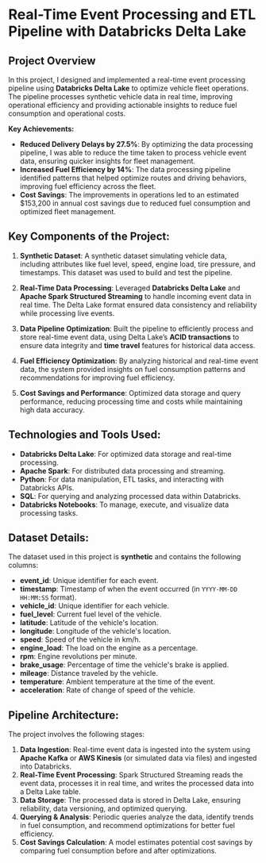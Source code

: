 # Real-Time Event Processing and ETL Pipeline with Databricks Delta Lake

## Project Overview

In this project, I designed and implemented a real-time event processing pipeline using **Databricks Delta Lake** to optimize vehicle fleet operations. The pipeline processes synthetic vehicle data in real time, improving operational efficiency and providing actionable insights to reduce fuel consumption and operational costs.

**Key Achievements:**

- **Reduced Delivery Delays by 27.5%**: By optimizing the data processing pipeline, I was able to reduce the time taken to process vehicle event data, ensuring quicker insights for fleet management.
- **Increased Fuel Efficiency by 14%**: The data processing pipeline identified patterns that helped optimize routes and driving behaviors, improving fuel efficiency across the fleet.
- **Cost Savings**: The improvements in operations led to an estimated $153,200 in annual cost savings due to reduced fuel consumption and optimized fleet management.

## Key Components of the Project:

1. **Synthetic Dataset**: A synthetic dataset simulating vehicle data, including attributes like fuel level, speed, engine load, tire pressure, and timestamps. This dataset was used to build and test the pipeline.

2. **Real-Time Data Processing**: Leveraged **Databricks Delta Lake** and **Apache Spark Structured Streaming** to handle incoming event data in real time. The Delta Lake format ensured data consistency and reliability while processing live events.

3. **Data Pipeline Optimization**: Built the pipeline to efficiently process and store real-time event data, using Delta Lake’s **ACID transactions** to ensure data integrity and **time travel** features for historical data access.

4. **Fuel Efficiency Optimization**: By analyzing historical and real-time event data, the system provided insights on fuel consumption patterns and recommendations for improving fuel efficiency.

5. **Cost Savings and Performance**: Optimized data storage and query performance, reducing processing time and costs while maintaining high data accuracy.

## Technologies and Tools Used:

- **Databricks Delta Lake**: For optimized data storage and real-time processing.
- **Apache Spark**: For distributed data processing and streaming.
- **Python**: For data manipulation, ETL tasks, and interacting with Databricks APIs.
- **SQL**: For querying and analyzing processed data within Databricks.
- **Databricks Notebooks**: To manage, execute, and visualize data processing tasks.

## Dataset Details:

The dataset used in this project is **synthetic** and contains the following columns:
- **event_id**: Unique identifier for each event.
- **timestamp**: Timestamp of when the event occurred (in `YYYY-MM-DD HH:MM:SS` format).
- **vehicle_id**: Unique identifier for each vehicle.
- **fuel_level**: Current fuel level of the vehicle.
- **latitude**: Latitude of the vehicle's location.
- **longitude**: Longitude of the vehicle's location.
- **speed**: Speed of the vehicle in km/h.
- **engine_load**: The load on the engine as a percentage.
- **rpm**: Engine revolutions per minute.
- **brake_usage**: Percentage of time the vehicle's brake is applied.
- **mileage**: Distance traveled by the vehicle.
- **temperature**: Ambient temperature at the time of the event.
- **acceleration**: Rate of change of speed of the vehicle.

## Pipeline Architecture:

The project involves the following stages:
1. **Data Ingestion**: Real-time event data is ingested into the system using **Apache Kafka** or **AWS Kinesis** (or simulated data via files) and ingested into Databricks.
2. **Real-Time Event Processing**: Spark Structured Streaming reads the event data, processes it in real time, and writes the processed data into a Delta Lake table.
3. **Data Storage**: The processed data is stored in Delta Lake, ensuring reliability, data versioning, and optimized querying.
4. **Querying & Analysis**: Periodic queries analyze the data, identify trends in fuel consumption, and recommend optimizations for better fuel efficiency.
5. **Cost Savings Calculation**: A model estimates potential cost savings by comparing fuel consumption before and after optimizations.
